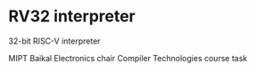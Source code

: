 # RV32 interpreter

32-bit RISC-V interpreter

MIPT Baikal Electronics chair Compiler Technologies course task

